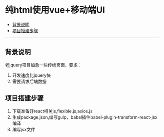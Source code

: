 # 纯html使用vue+移动端UI

* [背景说明](#背景说明)
* [项目搭建步骤](#项目搭建步骤)

---

## 背景说明

老jquery项目加急一些传统页面，要求：

1. 开发速度比jquery快
2. 需要请求后端数据

## 项目搭建步骤

1. 下载准备好react相关js,flexible.js,axios.js
2. 生成package.json,编写gulp，babel插件babel-plugin-transform-react-jsx编译
3. 编写jsx文件
